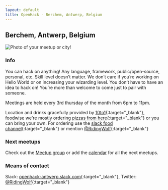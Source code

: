 ```yaml
---
layout: default
title: OpenHack - Berchem, Antwerp, Belgium
---
```


## Berchem, Antwerp, Belgium

![Photo of your meetup or city!](/berchem/10to1.png)

### Info

You can hack on anything! Any language, framework, public/open-source, personal, etc.
Skill level doesn’t matter. We don’t care if you’re working on Hello World or on increasing your wizarding level.
You don’t have to have an idea to hack on! You’re more than welcome to come just to pair with someone.

Meetings are held every 3rd thursday of the month from 6pm to 11pm.

Location and drinks gracefully provided by [10to1](http://10to1.be){:target="_blank"}, foodwise we're mostly ordering [pizzas from here](http://www.just-eat.be/restaurants-pizza-apetito-antwerpen/menu){:target="_blank"} or you can bring your own.
For ordering use the [slack food channel](https://openhack-antwerp.slack.com/messages/food/){:target="_blank"} or mention [@RidingWolf](https://twitter.com/ridingwolf){:target="_blank"}

### Next meetups

Check out the [Meetup group](http://www.meetup.com/OpenHack-Antwerpen/) 
or add the [calendar](https://www.google.com/calendar/embed?src=74bgcbj8qtbqkcdj8iggp5grdc%40group.calendar.google.com&ctz=Europe/Brussels) for all the next meetups.

### Means of contact

Slack: [openhack-antwerp.slack.com](https://openhack-antwerp.slack.com/messages/food/){:target="_blank"}, 
Twitter: [@RidingWolf](https://twitter.com/ridingwolf){:target="_blank"} 